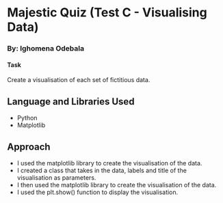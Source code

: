 # Majestic Quiz (Test C - Visualising Data)

### By: Ighomena Odebala

#### Task
Create a visualisation of each set of fictitious data.

## Language and Libraries Used
- Python
- Matplotlib

## Approach
- I used the matplotlib library to create the visualisation of the data.
- I created a class that takes in the data, labels and title of the visualisation as parameters.
- I then used the matplotlib library to create the visualisation of the data.
- I used the plt.show() function to display the visualisation.

